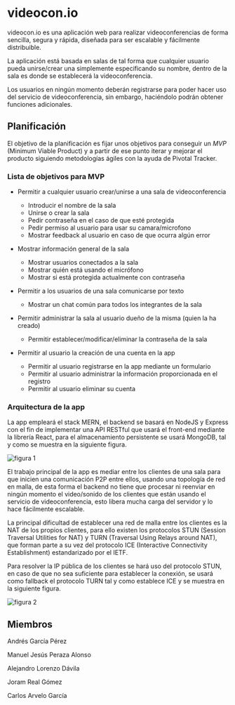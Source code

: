 # videocon.io

videocon.io es una aplicación web para realizar videoconferencias de forma sencilla, segura y rápida, diseñada para ser escalable y fácilmente distribuible.

La aplicación está basada en salas de tal forma que cualquier usuario pueda unirse/crear una simplemente especificando su nombre, dentro de la sala es donde se establecerá la videoconferencia.

Los usuarios en ningún momento deberán registrarse para poder hacer uso del servicio de videoconferencia, sin embargo, haciéndolo podrán obtener funciones adicionales.


## Planificación

El objetivo de la planificación es fijar unos objetivos para conseguir un *MVP* (Minimum Viable Product) y a partir de ese punto iterar y mejorar el producto siguiendo metodologías ágiles con la ayuda de Pivotal Tracker.

### Lista de objetivos para MVP

* Permitir a cualquier usuario crear/unirse a una sala de videoconferencia
  * Introducir el nombre de la sala
  * Unirse o crear la sala
  * Pedir contraseña en el caso de que esté protegida
  * Pedir permiso al usuario para usar su camara/microfono
  * Mostrar feedback al usuario en caso de que ocurra algún error

* Mostrar información general de la sala
  * Mostrar usuarios conectados a la sala
  * Mostrar quién está usando el micrófono
  * Mostrar si está protegida actualmente con contraseña

* Permitir a los usuarios de una sala comunicarse por texto
  * Mostrar un chat común para todos los integrantes de la sala

* Permitir administrar la sala al usuario dueño de la misma (quien la ha creado)
  * Permitir establecer/modificar/eliminar la contraseña de la sala

* Permitir al usuario la creación de una cuenta en la app
  * Permitir al usuario registrarse en la app mediante un formulario
  * Permitir al usuario administrar la información proporcionada en el registro
  * Permitir al usuario eliminar su cuenta

### Arquitectura de la app

La app empleará el stack MERN, el backend se basará en NodeJS y Express con el fin de implementar una API RESTful que usará el front-end mediante la librería React, para el almacenamiento persistente se usará MongoDB, tal y como se muestra en la siguiente figura.

  ![figura 1](https://raw.githubusercontent.com/SyTW12018/E01-videocon/master/docs/fig1.png "Figura 1")
  
El trabajo principal de la app es mediar entre los clientes de una sala para que inicien una comunicación P2P entre ellos, usando una topología de red en malla, de esta forma el backend no tiene que procesar ni reenviar en ningún momento el video/sonido de los clientes que están usando el servicio de videoconferencia, esto libera mucha carga del servidor y lo hace fácilmente escalable.

La principal dificultad de establecer una red de malla entre los clientes es la NAT de los propios clientes, para ello existen los protocolos STUN (Session Traversal Utilities for NAT) y TURN (Traversal Using Relays around NAT), que forman parte a su vez del protocolo ICE (Interactive Connectivity Establishment) estandarizado por el IETF. 

Para resolver la IP pública de los clientes se hará uso del protocolo STUN, en caso de que no sea suficiente para establecer la conexión, se usará como fallback el protocolo TURN tal y como establece ICE y se muestra en la siguiente figura.

  ![figura 2](https://raw.githubusercontent.com/SyTW12018/E01-videocon/master/docs/fig2.png "Figura 2")

## Miembros

Andrés García Pérez

Manuel Jesús Peraza Alonso

Alejandro Lorenzo Dávila

Joram Real Gómez

Carlos Arvelo García
